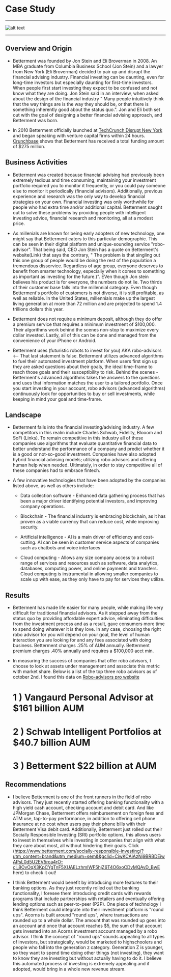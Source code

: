 # Case Study
***
![alt text](https://i2.wp.com/www.juststartinvesting.com/wp-content/uploads/2019/08/Is-Betterment-Worth-It-Feature.png?fit=1600%2C800&ssl=1)
***
## Overview and Origin
 
* Betterment was founded by Jon Stein and Eli Broverman in 2008. An MBA graduate from Columbia Business School (Jon Stein) and a lawyer from New York (Eli Broverman) decided to pair up and disrupt the financial advising industry. Financial investing can be daunting, even for long-time investors but especially daunting for first-time investors. When people first start investing they expect to be confused and not know what they are doing. Jon Stein said in an interview, when asked about the design of the financial industry " Many people intuitively think that the way things are is the way they should be, or that there is something inherently good about the status quo.". Jon and Eli both set out with the goal of designing a better financial advising approach, and Betterment was born. 
 
* In 2010 Betterment officially launched at [TechCrunch Disrupt New York](https://techcrunch.com/2010/03/01/techcrunch-disrupt-ny-2010/?guccounter=1&guce_referrer=aHR0cHM6Ly93d3cuZ29vZ2xlLmNvbS8&guce_referrer_sig=AQAAABNvhGCu6jIFGQtpk5t48K3nBBuenCYQcQAOCyPrSEz7tXXqpFwHJZWdn8QfR542E6W7SZTGBJBbEoNtF5-NfawXJxC3lJjf-eze-ng7ShK3C9aGzjFYjdmF8V-IxssmAo_1Oh2G_x6SIip7O1of-8-VWtpWvWH6vnTB8EIALQ-c) and began speaking with venture capital firms within 24 hours. [Crunchbase](https://www.crunchbase.com/organization/betterment) shows that Betterment has received a total funding amount of $275 million.
 
## Business Activities
 
* Betterment was created because financial advising had previously been extremely tedious and time consuming; maintaining your investment portfolio required you to monitor it frequently, or you could pay someone else to monitor it periodically (financial advisors). Additionally, previous experience and research was the only way to develop financial strategies on your own. Financial investing was only worthwhile for people who had extra time and/or additional capital. Betterment saught out to solve these problems by providing people with intelligent investing advice, financial research and monitoring, all at a modest price.
 
* As millenials are known for being early adopters of new technology, one might say that Betterment caters to this particular demographic. This can be seen in their digital platform and unique-sounding service "robo-advisor".  That being said, CEO Jon Stein has a quote on Betterment's website(Link) that says the contrary, " The problem is that singling out this one group of people would be doing the rest of the population a tremendous disservice. Regardless of age group, everyone deserves to benefit from smarter technology, especially when it comes to something as important as investing for the future.)". EVen though Jon stein believes his product is for everyone, the numbers do not lie. Two thirds of their customer base falls into the millennial category. Even though Betterment's portfolio of customers is not diverse, it is still profitable, as well as reliable. In the United States, millennials make up the largest living generation at more than 72 million and are projected to spend 1.4 trillions dollars this year.
 
* Betterment does not require a minimum deposit, although they do offer a premium service that requires a minimum investment of $100,000. Their algorithms work behind the scenes non-stop to maximize every dollar invested. Lastly, all of this can be done and managed from the convenience of your iPhone or Android.
 
* Betterment uses (futuristic robots to invest for you) AKA robo-advisors <-- That last statement is false. Betterment utilizes advanced algorithms to fuel their automated investment platform. When users first sign up they are asked questions about their goals, the ideal time-frame to reach those goals and their susceptibility to risk. Behind the scenes - Betterment's advanced algorithms takes the answers to the questions and uses that information matches the user to a tailored portfolio. Once you start investing in your account, robo advisors (advanced algorithms) continuously look for opportunities to buy or sell investments, while keeping in mind your goal and time-frame. 
 
## Landscape 
 
* Betterment falls into the financial investing/advising industry. A few competitors in this realm include Charles Schwab, Fidelity, Blooom and SoFi (Links). To remain competitive in this industry all of these companies use algorithms that evaluate quantitative financial data to better understand the performance of a company and predict whether it is a good or not-so-good investment. Companies have also adopted hybrid financial advising models; utilizing robo advisors and offering human help when needed. Ultimately, in order to stay competitive all of these companies had to embrace fintech.
 
* A few innovative technologies that have been adopted by the companies listed above, as well as others include:
 
    * Data collection software - Enhanced data gathering process that has been a major driver identifying potential investors, and improving company operations.
 
    * Blockchain - The financial industry is embracing blockchain, as it has proven as a viable currency that can reduce cost, while improving security.
 
    * Artificial intelligence - AI is a main driver of efficiency and cost-cutting. AI can be seen in customer service aspects of companies such as chatbots and voice interfaces
 
    * Cloud computing - Allows any size company access to a robust range of services and resources such as software, data analytics, databases, computing power, and online payments and transfers. Cloud computing is instrumental in allowing smaller companies to scale up with ease, as they only have to pay for services they utilize.
 
## Results
 
* Betterment has made life easier for many people, while making life very difficult for traditional financial advisors. As it stepped away from the status quo by providing affordable expert advice, eliminating difficulties from the investment process and as a result, gave consumers more time to spend doing whatever it is they love. In any case, choosing the right robo advisor for you will depend on your goal, the level of human interaction you are looking for and any fees associated with doing business. Betterment charges .25% of AUM annually. Betterment premium charges .40% annually and requires a $100,000 acct min.
 
* In measuring the success of companies that offer robo advisors, I choose to look at assets under management and associate this metric with market share. Below is a list of the top three robo advisors as of october 2nd. I found this data on [Robo-advisors pro website](https://www.roboadvisorpros.com/robo-advisors-with-most-aum-assets-under-management/)
 
    # 1 ) Vangaurd Personal Advisor at $161 billion AUM
    # 2 ) Schwab Intelligent Portfolios at $40.7 billion AUM
    # 3 ) Betterment $22 billion at AUM
   
## Recommendations
 
* I believe Betterment is one of the front runners in the field of robo advisors. They just recently started offering banking functionality with a high yield cash account, checking account and debit card. And like JPMorgan Chase, Betterment offers reimbursement on foreign fees and ATM use, tap-to-pay performance, in addition to offering cell phone insurance at no cost when users pay their phone bills with their Betterment Visa debit card. Additionally, Betterment just rolled out their Socially Responsible Investing (SRI) portfolio options, this allows users to invest in themselves while investing in companies that align with what they care about most, all without hindering their goals. Click (https://www.betterment.com/socially-responsible-investing/?utm_content=brand&utm_medium=sem&&gclid=CjwKCAiAzNj9BRBDEiwAPsL0d5U2EV5rca4rO-cI_8OvOqX3KpCYgTnF5XUAELzhmIWF5hjZ6T4O6xoCDvMQAvD_BwE here) to check it out!
 
* I think Betterment would benefit by introducing more features to their banking options. As they just recently rolled out the banking functionality, I foresee them introducing credit cards with rewards programs that include partnerships with retailers and eventually offering lending options such as peer-to-peer (P2P). One piece of technology I think Betterment could integrate into their investment platform is "round ups". Acorns is built around "round ups", where transactions are rounded up to a whole dollar. The amount that was rounded up goes into an account and once that account reaches $5, the sum of that account gets invested into an Acorns investment account managed by a robo advisor. I think the concept of "round ups” sounds appealing to all types of investors, but strategically, would be marketed to highschoolers and people who fall into the generation z category. Generation Z is younger, so they want to spend time doing other things (not investing), they want to know they are investing but without actually having to do it. I believe this automated process of investing is extremely appealing and if adopted, would bring in a whole new revenue stream.

